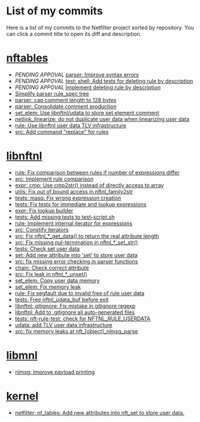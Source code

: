 # List of my commits

Here is a list of my commits to the Netfilter project sorted by repository.
You can click a commit title to open its diff and description.

# [nftables](http://netfilter.org/projects/nftables/index.html "nftables project page")

* *PENDING APPOVAL* [parser: Improve syntax errors                              ](https://github.com/FarK/nf-nftables/commit/842c89d3ddda78d2c4e3e241f07264a780fe53f8)
* *PENDING APPOVAL* [test: shell: Add tests for deleting rule by description    ](https://github.com/FarK/nf-nftables/commit/ed007e53d5f9adc91d65f61900770f1cb62a5f12)
* *PENDING APPOVAL* [Implement deleting rule by description                     ](https://github.com/FarK/nf-nftables/commit/d6b4900e32de3aa2c319b975770e9412c8ad2bec)
* [Simplify parser rule_spec tree                                               ](https://git.netfilter.org/nftables/commit/cec8dde7af3ec0f2e16d6445b14f77a2c357221e)
* [parser: cap comment length to 128 bytes                                      ](https://git.netfilter.org/nftables/commit/?id=aef75641d196ddc199df35092823f178b998a6a3)
* [parser: Consolidate comment production                                       ](https://git.netfilter.org/nftables/commit/?id=ab88635f6f71fbacdbcba05e70058d31e70bcd66)
* [set_elem: Use libnftnl/udata to store set element comment                    ](https://git.netfilter.org/nftables/commit/?id=61f851beda31aa3a7dcd4ef534d91b5cfb13594b)
* [netlink_linearize: do not duplicate user data when linearizing user data     ](https://git.netfilter.org/nftables/commit/?id=8979727084d90e6061c8d0f562f8f12e784a657d)
* [rule: Use libnftnl user data TLV infrastructure                              ](https://git.netfilter.org/nftables/commit/?id=795d88cb710512d9b85afbb17beaeec3d92dcd54)
* [src: Add command "replace" for rules                                         ](https://git.netfilter.org/nftables/commit/?id=0721fbbe7a951a1e879d120c7a722012c38af9a6)

# [libnftnl](http://netfilter.org/projects/libnftnl/index.html "libnftnl project page")

* [rule: Fix comparison between rules if number of expressions differ           ](https://git.netfilter.org/libnftnl/commit/?id=0cbe60118eafe734de7369783cf1c92f6e0934f1)
* [src: Implement rule comparison                                               ](https://git.netfilter.org/libnftnl/commit/?id=e35693fd13de771e1e047ffa4f799f72f1446e8d)
* [expr: cmp: Use cmp2str() instead of directly access to array                 ](https://git.netfilter.org/libnftnl/commit/?id=af494b6878ed605e3b52d13e6aba023f3cd985ca)
* [utils: Fix out of bound access in nftnl_family2str                           ](https://git.netfilter.org/libnftnl/commit/?id=77d244245c5b923b4cc8c88c9ad99291f6bba4c1)
* [tests: masq: Fix wrong expression creation                                   ](https://git.netfilter.org/libnftnl/commit/?id=d9f68d62681fba81e0fe428647ae3a7a0ce659c0)
* [tests: Fix tests for immediate and lookup expressions                        ](https://git.netfilter.org/libnftnl/commit/?id=8f003ead750d947cb1ba1c3bc2db44c318a001d2)
* [expr: Fix lookup builder                                                     ](https://git.netfilter.org/libnftnl/commit/?id=4525b501a3c6b3b82422467f664e9430628dd770)
* [tests: Add missing tests to test-script.sh                                   ](https://git.netfilter.org/libnftnl/commit/?id=72d7fa0ebb58efc8a86796f334cfe4b3d38d81ca)
* [rule: Implement internal iterator for expressions                            ](https://git.netfilter.org/libnftnl/commit/?id=94ccd4e72d3dfff000d8212ae63f45cd950bb53b)
* [src: Constify iterators                                                      ](https://git.netfilter.org/libnftnl/commit/?id=b02d5d5b766e30a2afcbb706aa69ea7a51b40bc8)
* [src: Fix nftnl_*_get_data() to return the real attribute length              ](https://git.netfilter.org/libnftnl/commit/?id=bda7102d60bfdab2aa3f36ebd09a119206f264d0)
* [src: Fix missing nul-termination in nftnl_*_set_str()                        ](https://git.netfilter.org/libnftnl/commit/?id=8f1e916b9856785cb835a2d550c9605e86937055)
* [tests: Check set user data                                                   ](https://git.netfilter.org/libnftnl/commit/?id=8a593d1cf97a90e750b53f4387ef19da8d7fc574)
* [set: Add new attribute into 'set' to store user data                         ](https://git.netfilter.org/libnftnl/commit/?id=352a74d4e93e3db7380197720eb1003365a5781d)
* [src: fix missing error checking in parser functions                          ](https://git.netfilter.org/libnftnl/commit/?id=59cb13bb62b36efa25b29fe280ada7b1f0984325)
* [chain: Check correct attribute                                               ](https://git.netfilter.org/libnftnl/commit/?id=2fee091b0dd1741a8a87cafceaa0091adadd2b46)
* [src: Fix leak in nftnl_*_unset()                                             ](https://git.netfilter.org/libnftnl/commit/?id=396cdb2375af8c8b8884f5f50c773a39b29a06d7)
* [set_elem: Copy user data memory                                              ](https://git.netfilter.org/libnftnl/commit/?id=c326bce873df8fac60c4e8ba8508607f82bb5827)
* [set_elem: Fix memory leak                                                    ](https://git.netfilter.org/libnftnl/commit/?id=88529a7ea173921efa15671b971655da5002ade1)
* [rule: Fix segfault due to invalid free of rule user data                     ](https://git.netfilter.org/libnftnl/commit/?id=0edd209705bc4cf9d2a9e17084310c02d81f4d64)
* [tests: Free nftnl_udata_buf before exit                                      ](https://git.netfilter.org/libnftnl/commit/?id=e4e00c94a2591ef5367d559a4087dde3071e7833)
* [libnftnl: gitignore: Fix mistake in gitignore regexp                         ](https://git.netfilter.org/libnftnl/commit/?id=60ad2e781ad14a04b5d8ac3c1736e29ef3f24127)
* [libnftnl: Add to .gitignore all auto-generated files                         ](https://git.netfilter.org/libnftnl/commit/?id=f3d37ef44651b92d99df7e55d2bb08f7aee45e4f)
* [tests: nft-rule-test: check for NFTNL_RULE_USERDATA                          ](https://git.netfilter.org/libnftnl/commit/?id=9552d6cebd050796d2255ad387529f1f22032add)
* [udata: add TLV user data infrastructure                                      ](https://git.netfilter.org/libnftnl/commit/?id=5c3bc232dc9d1dd01d589fab096f67d944621fc2)
* [src: fix memory leaks at nft_[object]_nlmsg_parse                            ](https://git.netfilter.org/libnftnl/commit/?id=6e188637782c6c62c7bcade808e59d17639d677d)

# [libmnl](http://netfilter.org/projects/libmnl/index.html "libmnl project page")

* [nlmsg: Improve payload printing                                              ](https://git.netfilter.org/libmnl/commit/?id=610b1208a4d87b874e55982d44c0a9a1a1b7b00d)

# [kernel](https://git.kernel.org/cgit/linux/kernel/git/torvalds/linux.git "linux kernel cgit page")

* [netfilter: nf_tables: Add new attributes into nft_set to store user data.    ](https://git.kernel.org/cgit/linux/kernel/git/torvalds/linux.git/commit/?id=e6d8ecac9e68265aee9be711c5bd29406129666f)
